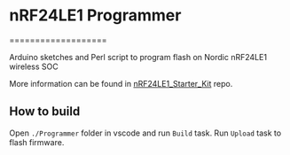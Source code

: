 # nRF24LE1 Programmer
===================

Arduino sketches and Perl script to program flash on Nordic nRF24LE1 wireless SOC

More information can be found in [nRF24LE1_Starter_Kit](https://github.com/anabolyc/nRF24LE1_Starter_Kit) repo.

## How to build 

Open `./Programmer` folder in vscode and run `Build` task. Run `Upload` task to flash firmware.
